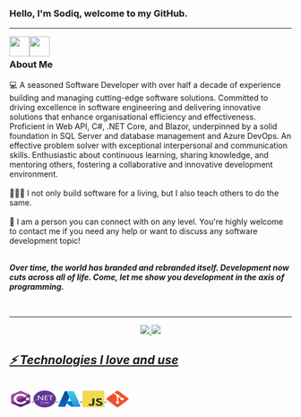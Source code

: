 ### Hello, I'm Sodiq, welcome to my GitHub. 

<hr />

<a href="https://www.linkedin.com/in/sodiq-yekeen-337556a5/">
  <img align="left" width="36px" height="36px" src="https://user-images.githubusercontent.com/77198295/166142052-515d2705-893f-4bfa-8f1d-1a49882b7193.gif"  />

</a>
<a href="mailto:me@sodiqyekeen.com">
  <img align="left" width="36px" height="36px" src="https://user-images.githubusercontent.com/77198295/166142174-5f115e35-5c81-4ad2-b4fa-89437f95dd73.gif" />
</a>
<br/>


### About Me 
💻 A seasoned Software Developer with over half a decade of experience building and managing cutting-edge software solutions. Committed to driving excellence in software engineering and delivering innovative solutions that enhance organisational efficiency and effectiveness. Proficient in Web API, C#, .NET Core, and Blazor, underpinned by a solid foundation in SQL Server and database management and Azure DevOps. An effective problem solver with exceptional interpersonal and communication skills. Enthusiastic about continuous learning, sharing knowledge, and mentoring others, fostering a collaborative and innovative development environment. </br> </br>
👨🏼‍💻 I not only build software for a living, but I also teach others to do the same. </br></br>
💬 I am a person you can connect with on any level. You're highly welcome to contact me if you need any help or want to discuss any software development topic! </br></br>
   
 <b><i>Over time, the world has branded and rebranded itself. Development now cuts across all of life. Come, let me show you development in the axis of programming.
    
<br/>
<hr />

<div align="center">
  <a href="https://github.com/sodiqyekeen">
  <img height="180em" src="https://github-readme-stats.vercel.app/api?username=sodiqyekeen&show_icons=true&theme=gradient&include_all_commits=true&count_private=true"/>
  <img height="180em" src="https://github-readme-stats.vercel.app/api/top-langs/?username=sodiqyekeen&layout=compact&langs_count=7&theme=gradient"/>
</div>

## ⚡ Technologies I love and use
  
<div style="display: inline_block"><br>
  <img align="center" alt="C#" height="30" width="40" src="https://raw.githubusercontent.com/devicons/devicon/master/icons/csharp/csharp-original.svg">
  <img align="center" alt=".Net" height="30" width="40" src="https://raw.githubusercontent.com/devicons/devicon/master/icons/dotnetcore/dotnetcore-original.svg">
  <img align="center" alt="react" height="30" width="40" src="https://raw.githubusercontent.com/devicons/devicon/master/icons/azure/azure-original.svg">
  <img align="center" alt="js" height="30" width="40" src="https://raw.githubusercontent.com/devicons/devicon/master/icons/javascript/javascript-original.svg">
  <img align="center" alt="Java" height="30" width="40" src="https://raw.githubusercontent.com/devicons/devicon/master/icons/git/git-original.svg"         
</div>

